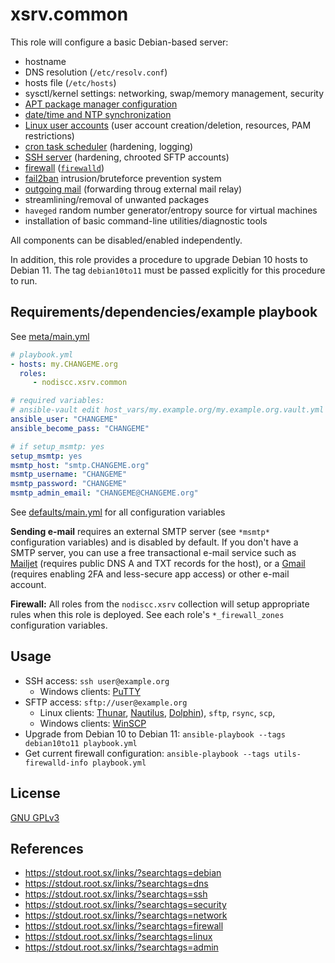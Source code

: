 # xsrv.common

This role will configure a basic Debian-based server:

- hostname
- DNS resolution (`/etc/resolv.conf`)
- hosts file (`/etc/hosts`)
- sysctl/kernel settings: networking, swap/memory management, security
- [APT package manager configuration](tasks/apt.yml)
- [date/time and NTP synchronization](tasks/datetime.yml)
- [Linux user accounts](tasks/users.yml) (user account creation/deletion, resources, PAM restrictions)
- [cron task scheduler](tasks/cron.yml) (hardening, logging)
- [SSH server](tasks/ssh.yml) (hardening, chrooted SFTP accounts)
- [firewall](tasks/firewalld.yml) ([`firewalld`](https://en.wikipedia.org/wiki/Firewalld))
- [fail2ban](tasks/fail2ban.yml) intrusion/bruteforce prevention system
- [outgoing mail](tasks/mail.yml) (forwarding throug external mail relay)
- streamlining/removal of unwanted packages
- `haveged` random number generator/entropy source for virtual machines
- installation of basic command-line utilities/diagnostic tools


All components can be disabled/enabled independently.

In addition, this role provides a procedure to upgrade Debian 10 hosts to Debian 11. The tag `debian10to11` must be passed explicitly for this procedure to run.

## Requirements/dependencies/example playbook

See [meta/main.yml](meta/main.yml)


```yaml
# playbook.yml
- hosts: my.CHANGEME.org
  roles:
     - nodiscc.xsrv.common

# required variables:
# ansible-vault edit host_vars/my.example.org/my.example.org.vault.yml
ansible_user: "CHANGEME"
ansible_become_pass: "CHANGEME"

# if setup_msmtp: yes
setup_msmtp: yes
msmtp_host: "smtp.CHANGEME.org"
msmtp_username: "CHANGEME"
msmtp_password: "CHANGEME"
msmtp_admin_email: "CHANGEME@CHANGEME.org"
```

See [defaults/main.yml](defaults/main.yml) for all configuration variables

**Sending e-mail** requires an external SMTP server (see `*msmtp*` configuration variables) and is disabled by default. If you don't have a SMTP server, you can use a free transactional e-mail service such as [Mailjet](https://www.mailjet.com/) (requires public DNS A and TXT records for the host), or a [Gmail](https://caupo.ee/blog/2020/07/05/how-to-install-msmtp-to-debian-10-for-sending-emails-with-gmail/) (requires enabling 2FA and less-secure app access) or other e-mail account.

**Firewall:** All roles from the `nodiscc.xsrv` collection will setup appropriate rules when this role is deployed. See each role's `*_firewall_zones` configuration variables.


## Usage

- SSH access: `ssh user@example.org`
  - Windows clients: [PuTTY](https://www.chiark.greenend.org.uk/~sgtatham/putty/)
- SFTP access: `sftp://user@example.org`
  - Linux clients: [Thunar](http://docs.xfce.org/xfce/thunar/start), [Nautilus](https://wiki.gnome.org/action/show/Apps/Nautilus), [Dolphin](https://www.kde.org/applications/system/dolphin/)), `sftp`, `rsync`, `scp`,
  - Windows clients: [WinSCP](https://winscp.net/eng/index.php)
- Upgrade from Debian 10 to Debian 11: `ansible-playbook --tags debian10to11 playbook.yml`
- Get current firewall configuration: `ansible-playbook --tags utils-firewalld-info playbook.yml`


## License

[GNU GPLv3](../../LICENSE)


## References

- https://stdout.root.sx/links/?searchtags=debian
- https://stdout.root.sx/links/?searchtags=dns
- https://stdout.root.sx/links/?searchtags=ssh
- https://stdout.root.sx/links/?searchtags=security
- https://stdout.root.sx/links/?searchtags=network
- https://stdout.root.sx/links/?searchtags=firewall
- https://stdout.root.sx/links/?searchtags=linux
- https://stdout.root.sx/links/?searchtags=admin
